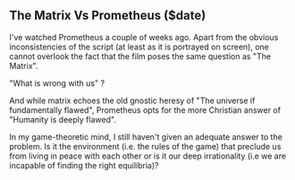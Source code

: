 The Matrix Vs Prometheus ($date)
-------------
I've watched Prometheus a couple of weeks ago. Apart from the obvious inconsistencies of the script (at least as it is portrayed on screen), one cannot overlook the fact that the film poses the same question as "The Matrix".   

"What is wrong with us" ?   

And while matrix echoes the old gnostic heresy of "The universe if fundamentally flawed", Prometheus opts for the more Christian answer of "Humanity is deeply flawed".  

In my game-theoretic mind, I still haven't given an adequate answer to the problem. Is it the environment (i.e. the rules of the game) that preclude us from living in peace with each other or is it our deep irrationality (i.e we are incapable of finding the right equilibria)?  

